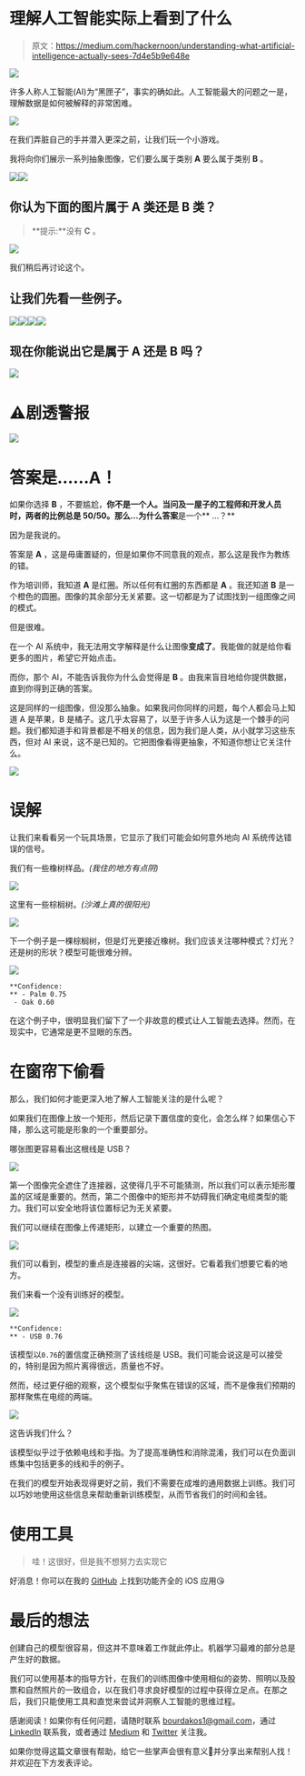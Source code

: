 # 理解人工智能实际上看到了什么

> 原文：<https://medium.com/hackernoon/understanding-what-artificial-intelligence-actually-sees-7d4e5b9e648e>

![](img/e8cb7b942c1d328a8bf22830ee622b6e.png)

许多人称人工智能(AI)为“黑匣子”，事实的确如此。人工智能最大的问题之一是，理解数据是如何被解释的非常困难。

![](img/11f26e69226ce872d077531079e39a23.png)

在我们弄脏自己的手并潜入更深之前，让我们玩一个小游戏。

我将向你们展示一系列抽象图像，它们要么属于类别 **A** 要么属于类别 **B** 。

![](img/a88d531df9430a318eebe9f5c6929a65.png)![](img/0886ac14a92794690c23dedb3d050c49.png)

## 你认为下面的图片属于 A 类还是 B 类？

> **提示:**没有 **C** 。

![](img/218eda00111a9ba422f69eec6c5eb30f.png)

我们稍后再讨论这个。

## 让我们先看一些例子。

![](img/1ea85dcf690f1d65eb483b6a15c62492.png)![](img/5aa222db0fff78b6a8bb8a30a193f864.png)![](img/ea60e008f885b5de13fd76396c440494.png)![](img/dd5490160d9ce0cda28cf1e033dee5d2.png)

## 现在你能说出它是属于 A 还是 B 吗？

![](img/834d91fcbb6282e304a5e1950e17a16c.png)

# ⚠️剧透警报

![](img/62f5760e270f20d5e8d8788890ef8bf0.png)

# 答案是……A！

如果你选择 **B** ，不要尴尬，**你不是一个人。当问及一屋子的工程师和开发人员时，两者的比例总是 50/50。那么…为什么答案**是一个** …？**

因为是我说的。

答案是 **A** ，这是毋庸置疑的，但是如果你不同意我的观点，那么这是我作为教练的错。

作为培训师，我知道 **A** 是红圈。所以任何有红圈的东西都是 **A** 。我还知道 **B** 是一个橙色的圆圈。图像的其余部分无关紧要。这一切都是为了试图找到一组图像之间的模式。

但是很难。

在一个 AI 系统中，我无法用文字解释是什么让图像**变成了**。我能做的就是给你看更多的图片，希望它开始点击。

而你，那个 AI，不能告诉我你为什么会觉得是 **B** 。由我来盲目地给你提供数据，直到你得到正确的答案。

这是同样的一组图像，但没那么抽象。如果我问你同样的问题，每个人都会马上知道 A 是苹果，B 是橘子。这几乎太容易了，以至于许多人认为这是一个棘手的问题。我们都知道手和背景都是不相关的信息，因为我们是人类，从小就学习这些东西，但对 AI 来说，这不是已知的。它把图像看得更抽象，不知道你想让它关注什么。

![](img/6de7c6bc75e500ccdf96e494468f2119.png)

# 误解

让我们来看看另一个玩具场景，它显示了我们可能会如何意外地向 AI 系统传达错误的信号。

我们有一些橡树样品。*(我住的地方有点阴)*

![](img/e2b47f5a66c0e1a3d1ee5452bb9deb40.png)

这里有一些棕榈树。*(沙滩上真的很阳光)*

![](img/caa493d6e9a2fce415df8be5b405acfa.png)

下一个例子是一棵棕榈树，但是灯光更接近橡树。我们应该关注哪种模式？灯光？还是树的形状？模型可能很难分辨。

![](img/e184068a7fb1224de9eebb0c03d90862.png)

```
**Confidence:
** - Palm 0.75
 - Oak 0.60
```

在这个例子中，很明显我们留下了一个非故意的模式让人工智能去选择。然而，在现实中，它通常是更不显眼的东西。

# 在窗帘下偷看

那么，我们如何才能更深入地了解人工智能关注的是什么呢？

如果我们在图像上放一个矩形，然后记录下置信度的变化，会怎么样？如果信心下降，那么这可能是形象的一个重要部分。

哪张图更容易看出这根线是 USB？

![](img/2f2d368425e41370dad46fd748e691b6.png)

第一个图像完全遮住了连接器，这使得几乎不可能猜测，所以我们可以表示矩形覆盖的区域是重要的。然而，第二个图像中的矩形并不妨碍我们确定电缆类型的能力。我们可以安全地将该位置标记为无关紧要。

我们可以继续在图像上传递矩形，以建立一个重要的热图。

![](img/9f80f1efc7e3f4a1129b0fa7d47d15fa.png)

我们可以看到，模型的重点是连接器的尖端，这很好。它看着我们想要它看的地方。

我们来看一个没有训练好的模型。

![](img/a1bcad79f935ac60f337fbff4b2323da.png)

```
**Confidence:
** - USB 0.76
```

该模型以`0.76`的置信度正确预测了该线缆是 USB。我们可能会说这是可以接受的，特别是因为照片离得很远，质量也不好。

然而，经过更仔细的观察，这个模型似乎聚焦在错误的区域，而不是像我们预期的那样聚焦在电缆的两端。

![](img/661dbb11b94704d73272318f2d15bb74.png)

这告诉我们什么？

该模型似乎过于依赖电线和手指。为了提高准确性和消除混淆，我们可以在负面训练集中包括更多的线和手的例子。

在我们的模型开始表现得更好之前，我们不需要在成堆的通用数据上训练。我们可以巧妙地使用这些信息来帮助重新训练模型，从而节省我们的时间和金钱。

# 使用工具

> 哇！这很好，但是我不想努力去实现它

好消息！你可以在我的 [GitHub](https://github.com/bourdakos1/visual-recognition-with-coreml) 上找到功能齐全的 iOS 应用😘

# 最后的想法

创建自己的模型很容易，但这并不意味着工作就此停止。机器学习最难的部分总是产生好的数据。

我们可以使用基本的指导方针，在我们的训练图像中使用相似的姿势、照明以及股票和自然照片的一致组合，以在我们寻求良好模型的过程中获得立足点。在那之后，我们只能使用工具和直觉来尝试并洞察人工智能的思维过程。

感谢阅读！如果你有任何问题，请随时联系 bourdakos1@gmail.com，通过 [LinkedIn](https://www.linkedin.com/in/nicholasbourdakos) 联系我，或者通过 [Medium](/@bourdakos1) 和 [Twitter](https://twitter.com/bourdakos1) 关注我。

如果你觉得这篇文章很有帮助，给它一些掌声会很有意义👏并分享出来帮别人找！并欢迎在下方发表评论。